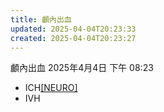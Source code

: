 ```yaml
---
title: 顱內出血
updated: 2025-04-04T20:23:33
created: 2025-04-04T20:23:27
---
```


顱內出血
2025年4月4日
下午 08:23

- ICH[\[NEURO\]](onenote:#其他科&section-id={3DCF7DF0-1434-4FA1-852D-65472B53D59C}&page-id={B56D53F9-7258-4ACE-B5FE-69BE93677E88}&object-id={848BA213-4733-4180-9CD3-B9117CA895D1}&D7&base-path=https://d.docs.live.net/56ce32fba64785ca/文件/國考中文醫學知識網站架設計畫/新的節%201.one)
- IVH

